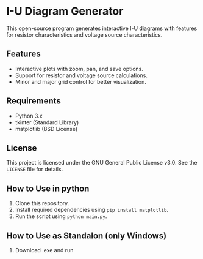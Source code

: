 # I-U Diagram Generator

This open-source program generates interactive I-U diagrams with features for resistor characteristics and voltage source characteristics.

## Features

- Interactive plots with zoom, pan, and save options.
- Support for resistor and voltage source calculations.
- Minor and major grid control for better visualization.

## Requirements

- Python 3.x
- tkinter (Standard Library)
- matplotlib (BSD License)

## License

This project is licensed under the GNU General Public License v3.0. See the `LICENSE` file for details.

## How to Use in python

1. Clone this repository.
2. Install required dependencies using `pip install matplotlib`.
3. Run the script using `python main.py`.

## How to Use as Standalon (only Windows)
1. Download .exe and run
